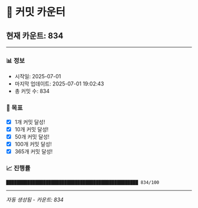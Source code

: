 # 🔢 커밋 카운터

## 현재 카운트: 834

---

### 📊 정보
- 시작일: 2025-07-01
- 마지막 업데이트: 2025-07-01 19:02:43
- 총 커밋 수: 834

### 🎯 목표
- [x] 1개 커밋 달성!
- [x] 10개 커밋 달성!
- [x] 50개 커밋 달성!
- [x] 100개 커밋 달성!
- [x] 365개 커밋 달성!

### 📈 진행률
```
██████████████████████████████████████████████████ 834/100
```

---
*자동 생성됨 - 카운트: 834*
